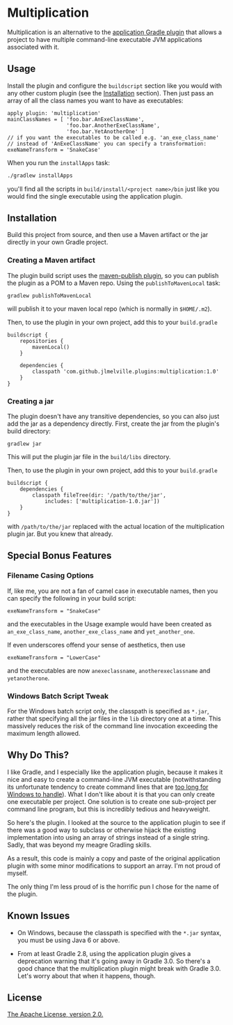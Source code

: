 # Multiplication
Multiplication is an alternative to the
[application Gradle plugin](https://docs.gradle.org/current/userguide/application_plugin.html)
that allows a project to have multiple command-line executable JVM
applications associated with it.

## Usage
Install the plugin and configure the `buildscript` section like you
would with any other custom plugin
(see the [Installation](#installation) section).
Then just pass an array of all the class names you want to have as
executables:
```Gradle
apply plugin: 'multiplication'
mainClassNames = [ 'foo.bar.AnExeClassName',
                   'foo.bar.AnotherExeClassName',
                   'foo.bar.YetAnotherOne' ]
// if you want the executables to be called e.g. 'an_exe_class_name'
// instead of 'AnExeClassName' you can specify a transformation:
exeNameTransform = 'SnakeCase'
```
When you run the `installApps` task:
```bash
./gradlew installApps
```

you'll find all the scripts in `build/install/<project name>/bin`
just like you would find the single executable using the application plugin.

## Installation
Build this project from source, and then use a Maven artifact or the jar
directly in your own Gradle project.

### Creating a Maven artifact
The plugin build script uses the
[maven-publish plugin](https://docs.gradle.org/current/userguide/publishing_maven.html),
so you can publish the plugin as a POM to a Maven repo. Using the `publishToMavenLocal` task:

```Shell
gradlew publishToMavenLocal
```
will publish it to your maven local repo (which is normally in `$HOME/.m2`).

Then, to use the plugin in your own project, add this to your `build.gradle`

```Gradle
buildscript {
    repositories {
        mavenLocal()
    }

    dependencies {
        classpath 'com.github.jlmelville.plugins:multiplication:1.0'
    }
}
```

### Creating a jar
The plugin doesn't have any transitive dependencies, so you can also
just add the jar as a dependency directly. First, create the jar from
the plugin's build directory:

```Shell
gradlew jar
```

This will put the plugin jar file in the `build/libs` directory.

Then, to use the plugin in your own project, add this to your `build.gradle`

```Gradle
buildscript {
    dependencies {
        classpath fileTree(dir: '/path/to/the/jar',
            includes: ['multiplication-1.0.jar'])
    }
}
```

with `/path/to/the/jar` replaced with the actual location of
the multiplication plugin jar. But you knew that already.

## Special Bonus Features
### Filename Casing Options
If, like me, you are not a fan of camel case in executable names, then you
can specify the following in your build script:

```exeNameTransform = "SnakeCase"```

and the executables in the Usage example would have been created as
`an_exe_class_name`, `another_exe_class_name` and `yet_another_one`.

If even underscores offend your sense of aesthetics, then use

```exeNameTransform = "LowerCase"```

and the executables are now `anexeclassname`, `anotherexeclassname` and
`yetanotherone`.

### Windows Batch Script Tweak
For the Windows batch script only, the classpath is specified as
`*.jar`, rather that specifying all the jar files in the ``lib`` directory
one at a time. This massively reduces the risk of the command line
invocation exceeding the maximum length allowed.

## Why Do This?
I like Gradle, and I especially like the application plugin, because it
makes it nice and easy to create a command-line JVM executable
(notwithstanding its unfortunate tendency to create command lines that are
[too long for Windows to handle](https://gist.github.com/jlmelville/2bfe9277e9e2c0ff79b6)).
What I don't like about it is that you can only create one executable per
project. One solution is to create one sub-project per command line
program, but this is incredibly tedious and heavyweight.

So here's the plugin. I looked at the source to the application plugin to
see if there was a good way to subclass or otherwise hijack the existing
implementation into using an array of strings instead of a single
string. Sadly, that was beyond my meagre Gradling skills.

As a result, this code is mainly a copy and paste of the original application
plugin with some minor modifications to support an array. I'm not proud of
myself.

The only thing I'm less proud of is the horrific pun I chose for the name of
the plugin.

## Known Issues
* On Windows, because the classpath is specified with the `*.jar`  syntax,
  you must be using Java 6 or above.

* From at least Gradle 2.8, using the application plugin gives a
  deprecation warning that it's going away in Gradle 3.0. So there's a
  good chance that the multiplication plugin might break with Gradle 3.0.
  Let's worry about that when it happens, though.

## License
[The Apache License, version 2.0.](http://www.apache.org/licenses/LICENSE-2.0)